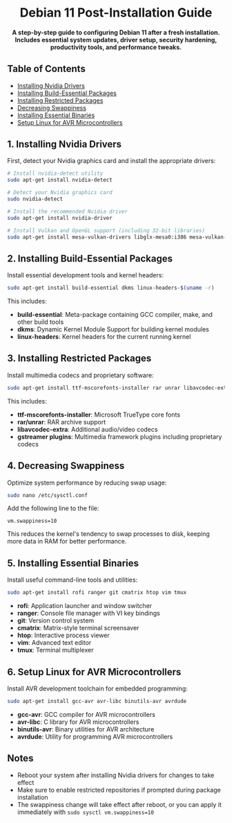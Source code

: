 <h1 align="center">
  Debian 11 Post-Installation Guide
</h1>

<h4 align="center">A step-by-step guide to configuring Debian 11 after a fresh installation. Includes essential system updates, driver setup, security hardening, productivity tools, and performance tweaks.</h4>

## Table of Contents

- [Installing Nvidia Drivers](#1-installing-nvidia-drivers)
- [Installing Build-Essential Packages](#2-installing-build-essential-packages)
- [Installing Restricted Packages](#3-installing-restricted-packages)
- [Decreasing Swappiness](#4-decreasing-swappiness)
- [Installing Essential Binaries](#5-installing-essential-binaries)
- [Setup Linux for AVR Microcontrollers](#6-setup-linux-for-avr-microcontrollers)

## 1. Installing Nvidia Drivers

First, detect your Nvidia graphics card and install the appropriate drivers:

```bash
# Install nvidia-detect utility
sudo apt-get install nvidia-detect

# Detect your Nvidia graphics card
sudo nvidia-detect

# Install the recommended Nvidia driver
sudo apt-get install nvidia-driver

# Install Vulkan and OpenGL support (including 32-bit libraries)
sudo apt-get install mesa-vulkan-drivers libglx-mesa0:i386 mesa-vulkan-drivers:i386 libgl1-mesa-dri:i386
```

## 2. Installing Build-Essential Packages

Install essential development tools and kernel headers:

```bash
sudo apt-get install build-essential dkms linux-headers-$(uname -r)
```

This includes:
- **build-essential**: Meta-package containing GCC compiler, make, and other build tools
- **dkms**: Dynamic Kernel Module Support for building kernel modules
- **linux-headers**: Kernel headers for the current running kernel

## 3. Installing Restricted Packages

Install multimedia codecs and proprietary software:

```bash
sudo apt-get install ttf-mscorefonts-installer rar unrar libavcodec-extra gstreamer1.0-libav gstreamer1.0-plugins-ugly gstreamer1.0-vaapi
```

This includes:
- **ttf-mscorefonts-installer**: Microsoft TrueType core fonts
- **rar/unrar**: RAR archive support
- **libavcodec-extra**: Additional audio/video codecs
- **gstreamer plugins**: Multimedia framework plugins including proprietary codecs

## 4. Decreasing Swappiness

Optimize system performance by reducing swap usage:

```bash
sudo nano /etc/sysctl.conf
```

Add the following line to the file:
```
vm.swappiness=10
```

This reduces the kernel's tendency to swap processes to disk, keeping more data in RAM for better performance.

## 5. Installing Essential Binaries

Install useful command-line tools and utilities:

```bash
sudo apt-get install rofi ranger git cmatrix htop vim tmux
```

- **rofi**: Application launcher and window switcher
- **ranger**: Console file manager with VI key bindings
- **git**: Version control system
- **cmatrix**: Matrix-style terminal screensaver
- **htop**: Interactive process viewer
- **vim**: Advanced text editor
- **tmux**: Terminal multiplexer

## 6. Setup Linux for AVR Microcontrollers

Install AVR development toolchain for embedded programming:

```bash
sudo apt-get install gcc-avr avr-libc binutils-avr avrdude
```

- **gcc-avr**: GCC compiler for AVR microcontrollers
- **avr-libc**: C library for AVR microcontrollers
- **binutils-avr**: Binary utilities for AVR architecture
- **avrdude**: Utility for programming AVR microcontrollers

## Notes

- Reboot your system after installing Nvidia drivers for changes to take effect
- Make sure to enable restricted repositories if prompted during package installation
- The swappiness change will take effect after reboot, or you can apply it immediately with `sudo sysctl vm.swappiness=10`
